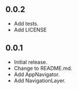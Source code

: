 
## 0.0.2
* Add tests.
* Add LICENSE

## 0.0.1
* Initial release.
* Change to README.md.
* Add AppNavigator.
* Add NavigationLayer.
